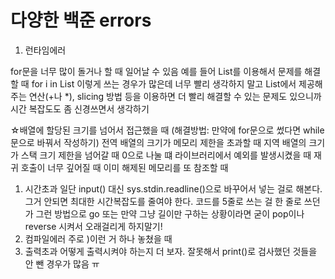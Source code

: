# 다양한 백준 errors



1. 런타임에러

for문을 너무 많이 돌거나 할 때 일어날 수 있음 예를 들어 List를 이용해서 문제를 해결할 때 for i in List 이렇게 쓰는 경우가 많은데 너무 빨리 생각하지 말고 List에서 제공해주는 연산(+나 \*), slicing 방법 등을 이용하면 더 빨리 해결할 수 있는 문제도 있으니까 시간 복잡도도 좀 신경쓰면서 생각하기

☆배열에 할당된 크기를 넘어서 접근했을 때 (해결방법: 만약에 for문으로 썼다면 while문으로 바꿔서 작성하기) 전역 배열의 크기가 메모리 제한을 초과할 때 지역 배열의 크기가 스택 크기 제한을 넘어갈 때 0으로 나눌 떄 라이브러리에서 예외를 발생시켰을 때 재귀 호출이 너무 깊어질 때 이미 해제된 메모리를 또 참조할 때

1. 시간초과 일단 input() 대신 sys.stdin.readline()으로 바꾸어서 넣는 걸로 해본다. 그거 안되면 최대한 시간복잡도를 줄여야 한다. 코드를 5줄로 쓰는 걸 한 줄로 쓰던가 그런 방법으로 go 또는 만약 그냥 길이만 구하는 상황이라면 굳이 pop이나 reverse 시켜서 오래걸리게 하지말기!
2. 컴파일에러 주로 )이런 거 하나 놓쳤을 때
3. 출력초과 어떻게 출력시켜야 하는지 더 보자. 잘못해서 print()로 검사했던 것들을 안 뺀 경우가 많음 ㅠ
